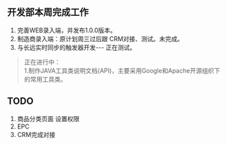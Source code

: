## 开发部本周完成工作
1. 完善WEB录入端，并发布1.0.0版本。
2. 制造商录入端：原计划周三过后跟 CRM对接、测试。未完成。
3. 与长远实时同步的触发器开发--- 正在测试。

>  正在进行中：  
1.制作JAVA工具类说明文档(API)，主要采用Google和Apache开源组织下的常用工具类。

## TODO
1. 商品分类页面 设置权限
2. EPC
3. CRM完成对接
